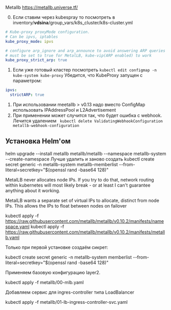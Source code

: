 
Metallb
https://metallb.universe.tf/

0. Если ставим через kubespray то посмотреть в inventory/**vdsina**/group_vars/k8s_cluster/k8s-cluster.yml
```yaml
# Kube-proxy proxyMode configuration.
# Can be ipvs, iptables
kube_proxy_mode: ipvs

# configure arp_ignore and arp_announce to avoid answering ARP queries from kube-ipvs0 interface
# must be set to true for MetalLB, kube-vip(ARP enabled) to work
kube_proxy_strict_arp: true
```
1. Если уже готовый кластер посмотреть `kubectl edit configmap -n kube-system kube-proxy`
Убедится, что KubeProxy запущен с параметром:

```yaml
ipvs:
  strictARP: true
```

1. При использовании meetallb > v0.13 надо вместо ConfigMap использовать IPAddressPool и L2Advertisement
2. При применении может случится так, что будет ошибка с webhook. Лечится удалением ` kubectl delete ValidatingWebhookConfiguration metallb-webhook-configuration`

## Установка Helm'ом
helm upgrade --install metallb metallb/metallb --namespace metallb-system --create-namespace
Лучше удалить и заново создать
kubectl create secret generic -n metallb-system metallb-memberlist --from-literal=secretkey="$(openssl rand -base64 128)"

MetalLB never allocates node IPs. If you try to do that, network routing
within kubernetes will most likely break - or at least I can't guarantee
anything about it working.

MetalLB wants a separate set of virtual IPs to allocate, distinct from node
IPs. This allows the IPs to float between nodes on failover



kubectl apply -f https://raw.githubusercontent.com/metallb/metallb/v0.10.2/manifests/namespace.yaml
kubectl apply -f https://raw.githubusercontent.com/metallb/metallb/v0.10.2/manifests/metallb.yaml

Только при первой установке создаём сикрет:

kubectl create secret generic -n metallb-system memberlist --from-literal=secretkey="$(openssl rand -base64 128)"

Применяем базовую конфигурацию layer2.

kubectl apply -f metallb/00-mlb.yaml

Добавляем сервис для ingres-controller типа LoadBalancer

kubectl apply -f metallb/01-lb-ingress-controller-svc.yaml